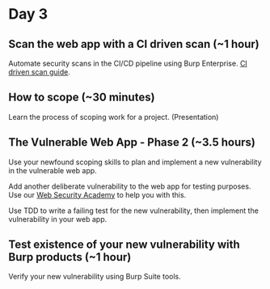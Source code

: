 # Day 3

## Scan the web app with a CI driven scan (~1 hour)

Automate security scans in the CI/CD pipeline using Burp Enterprise. [CI driven scan guide](https://portswigger.net/burp/documentation/enterprise/integrate-ci-cd-platforms/ci-driven-nodash/getting-started).

## How to scope (~30 minutes)

Learn the process of scoping work for a project. (Presentation)

## The Vulnerable Web App - Phase 2 (~3.5 hours)  

Use your newfound scoping skills to plan and implement a new vulnerability in the vulnerable web app.

Add another deliberate vulnerability to the web app for testing purposes. Use our [Web Security Academy](https://portswigger.net/web-security) to help you with this.

Use TDD to write a failing test for the new vulnerability, then implement the vulnerability in your web app.

## Test existence of your new vulnerability with Burp products (~1 hour)

Verify your new vulnerability using Burp Suite tools.